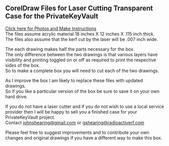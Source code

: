 ## CorelDraw Files for Laser Cutting Transparent Case for the PrivateKeyVault  
[Click here for Photos and Make Instructions](https://github.com/johnshearing/PrivateKeyVault#privatekeyvault---make-instructions)  
The files assume acrylic material 18 inches X 12 inches X .115 inch thick.  
The files also assume that the kerf cut by the laser will be .007 inch wide.  

The each drawing makes half the parts necessary for the box.  
The only difference between the two drawings is that various layers have visibility and printing toggled on or off as required to print the respective sides of the box.  
So to make a complete box you will need to cut each of the two drawings.   

As I improve the box I am likely to replace these files with updated drawings.  
So if you like a particular version of the box be sure to save it on your own hard drive.  

If you do not have a laser cutter and if you do not wish to use a local service provider then I will be happy to sell you a finished case for your PrivateKeyVault project.  
Contact johnshearing@gmail.com or gshearing@radioactiverf.com

Please feel free to suggest improvements and to contribute your own changes and original drawings if you have a different way to make this box.  
